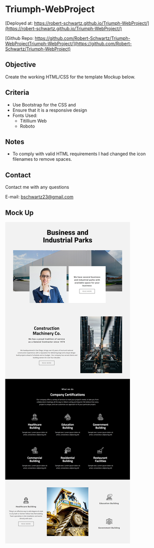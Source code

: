# Triumph-WebProject

[Deployed at: https://robert-schwartz.github.io/Triumph-WebProject/](https://robert-schwartz.github.io/Triumph-WebProject/)

[Github Repo: https://github.com/Robert-Schwartz/Triumph-WebProjectTriumph-WebProject/](https://github.com/Robert-Schwartz/Triumph-WebProject)

## Objective

Create the working HTML/CSS for the template Mockup below.

## Criteria
- Use Bootstrap for the CSS and
- Ensure that it is a responsive design
- Fonts Used:
	* Titillium Web
	* Roboto

## Notes
- To comply with valid HTML requirements I had changed the icon filenames to remove spaces.

## Contact
Contact me with any questions

E-mail: bschwartz23@gmail.com


## Mock Up

![Mock Up](./Mockup.jpg)


